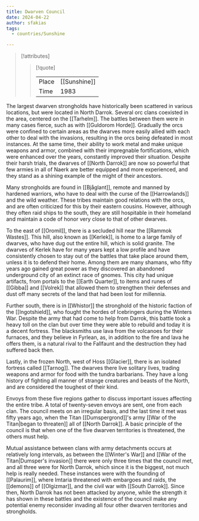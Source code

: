 ```yaml
---
title: Dwarven Council
date: 2024-04-22
author: sfakias
tags:
  - countries/Sunshine

---
```

> [!attributes]
> 
> > [!quote]
> >
> > | | |
> > | --- | --- |
> > | Place | [[Sunshine]] |
> > | Time | 1983 |

The largest dwarven strongholds have historically been scattered in various locations, but were located in North Darrok. Several orc clans coexisted in the area, centered on the [[Tarhelm]]. The battles between them were in many cases fierce, such as with [[Guldorom Horde]]. Gradually the orcs were confined to certain areas as the dwarves more easily allied with each other to deal with the invasions, resulting in the orcs being defeated in most instances. At the same time, their ability to work metal and make unique weapons and armor, combined with their impregnable fortifications, which were enhanced over the years, constantly improved their situation. Despite their harsh trials, the dwarves of [[North Darrok]] are now so powerful that few armies in all of Naerk are better equipped and more experienced, and they stand as a shining example of the might of their ancestors.

Many strongholds are found in [[Bjåglant]], remote and manned by hardened warriors, who have to deal with the curse of the [[Harrowlands]] and the wild weather. These tribes maintain good relations with the orcs, and are often criticized for this by their eastern cousins. However, although they often raid ships to the south, they are still hospitable in their homeland and maintain a code of honor very close to that of other dwarves.

To the east of [[Oromil]], there is a secluded hill near the [[Rammok Wastes]]. This hill, also known as [[Kerlek]], is home to a large family of dwarves, who have dug out the entire hill, which is solid granite. The dwarves of Kerlek have for many years kept a low profile and have consistently chosen to stay out of the battles that take place around them, unless it is to defend their home. Among them are many shamans, who fifty years ago gained great power as they discovered an abandoned underground city of an extinct race of gnomes. This city had unique artifacts, from portals to the [[Earth Quarter]], to items and runes of [[Gibba]] and [[Volrek]] that allowed them to strengthen their defenses and dust off many secrets of the land that had been lost for millennia.

Further south, there is in [[Whistor]] the stronghold of the historic faction of the [[Ingotshield]], who fought the hordes of Icebringers during the Winters War. Despite the army that had come to help from Darrok, this battle took a heavy toll on the clan but over time they were able to rebuild and today it is a decent fortress. The blacksmiths use lava from the volcanoes for their furnaces, and they believe in Fyrlean, as, in addition to the fire and lava he offers them, is a natural rival to the Fallfaunt and the destruction they had suffered back then.

Lastly, in the frozen North, west of Hoss [[Glacier]], there is an isolated fortress called [[Tarnog]]. The dwarves there live solitary lives, trading weapons and armor for food with the tundra barbarians. They have a long history of fighting all manner of strange creatures and beasts of the North, and are considered the toughest of their kind.

Envoys from these five regions gather to discuss important issues affecting the entire tribe. A total of twenty-seven envoys are sent, one from each clan. The council meets on an irregular basis, and the last time it met was fifty years ago, when the Titan [[Dumspergrond]]'s army [[War of the Titan|began to threaten]] all of [[North Darrok]]. A basic principle of the council is that when one of the five dwarven territories is threatened, the others must help.

Mutual assistance between clans with army detachments occurs at relatively long intervals, as between the [[Winter's War]] and [[War of the Titan|Dumsper's invasion]] there were only three times that the council met, and all three were for North Darrok, which since it is the biggest, not much help is really needed. These instances were with the founding of [[Palaurim]], where Imtaria threatened with embargoes and raids, the [[demons]] of [[Olgizmar]], and the civil war with [[South Darrok]]. Since then, North Darrok has not been attacked by anyone, while the strength it has shown in these battles and the existence of the council make any potential enemy reconsider invading all four other dwarven territories and strongholds.
